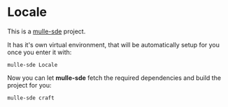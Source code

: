 # Locale

This is a [mulle-sde](https://mulle-sde.github.io/) project.

It has it's own virtual environment, that will be automatically setup for you
once you enter it with:

```
mulle-sde Locale
```

Now you can let **mulle-sde** fetch the required dependencies and build the 
project for you:

```
mulle-sde craft
```
